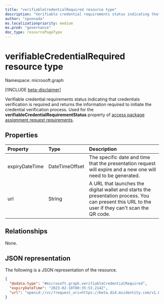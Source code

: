 ```yaml
---
title: "verifiableCredentialRequired resource type"
description: "Verifiable credential requirements status indicating that credentials verification is required and returns the information required to initiate the credential verification process."
author: "sponnada"
ms.localizationpriority: medium
ms.prod: "governance"
doc_type: resourcePageType
---
```


# verifiableCredentialRequired resource type

Namespace: microsoft.graph

[!INCLUDE [beta-disclaimer](../../includes/beta-disclaimer.md)]

Verifiable credential requirements status indicating that credentials verification is required and returns the information required to initiate the credential verification process.
Used for the **verifiableCredentialRequirementStatus** property of [access package assignment request requirements](accessPackageAssignmentRequestRequirements.md).


## Properties
|Property|Type|Description|
|:---|:---|:---|
|expiryDateTime|DateTimeOffset| The specific date and time that the presentation request will expire and a new one will need to be generated. |
|url|String| A URL that launches the digital wallet and starts the presentation process. You can present this URL to the user if they can't scan the QR code. |

## Relationships
None.

## JSON representation
The following is a JSON representation of the resource.
<!-- {
  "blockType": "resource",
  "@odata.type": "microsoft.graph.verifiableCredentialRequired"
}
-->
``` json
{
  "@odata.type": "#microsoft.graph.verifiableCredentialRequired",
  "expiryDateTime": "2023-02-10T00:35:53.214Z",
  "url": "openid://vc/?request_uri=https://beta.did.msidentity.com/v1.0/87654321-0000-0000-0000-000000000000/verifiablecredentials/request/e4ef27ca-eb8c-4b63-823b-3b95140eac11"
}
```
